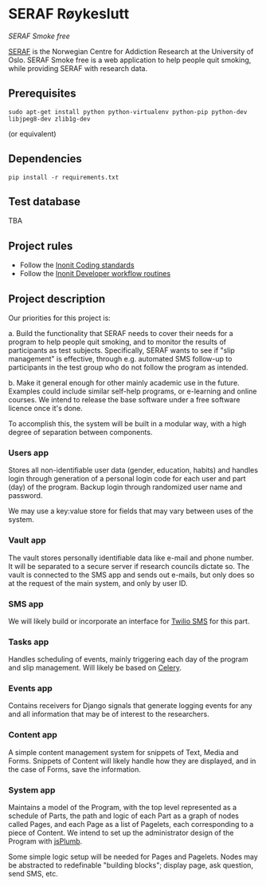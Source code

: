 # SERAF Røykeslutt
_SERAF Smoke free_

[SERAF](http://www.med.uio.no/klinmed/english/research/centres/seraf/) is the Norwegian Centre for Addiction Research at the University of Oslo. SERAF Smoke free is a web application to help people quit smoking, while providing SERAF with research data.

## Prerequisites

    sudo apt-get install python python-virtualenv python-pip python-dev libjpeg8-dev zlib1g-dev

(or equivalent)

## Dependencies

    pip install -r requirements.txt

## Test database

TBA

## Project rules

- Follow the [Inonit Coding standards](#)
- Follow the [Inonit Developer workflow routines](#)

## Project description
Our priorities for this project is:

a. Build the functionality that SERAF needs to cover their needs for a program to help people quit smoking, and to monitor the results of participants as test subjects. Specifically, SERAF wants to see if "slip management" is effective, through e.g. automated SMS follow-up to participants in the test group who do not follow the program as intended.

b. Make it general enough for other mainly academic use in the future. Examples could include similar self-help programs, or e-learning and online courses. We intend to release the base software under a free software licence once it's done.

To accomplish this, the system will be built in a modular way, with a high degree of separation between components.

### Users app
Stores all non-identifiable user data (gender, education, habits) and handles login through generation of a personal login code for each user and part (day) of the program. Backup login through randomized user name and password.

We may use a key:value store for fields that may vary between uses of the system.

### Vault app
The vault stores personally identifiable data like e-mail and phone number. It will be separated to a secure server if research councils dictate so. The vault is connected to the SMS app and sends out e-mails, but only does so at the request of the main system, and only by user ID.

### SMS app
We will likely build or incorporate an interface for [Twilio SMS](http://www.twilio.com/) for this part.

### Tasks app
Handles scheduling of events, mainly triggering each day of the program and slip management. Will likely be based on [Celery](http://www.celeryproject.org/).

### Events app
Contains receivers for Django signals that generate logging events for any and all information that may be of interest to the researchers.

### Content app
A simple content management system for snippets of Text, Media and Forms. Snippets of Content will likely handle how they are displayed, and in the case of Forms, save the information.

### System app
Maintains a model of the Program, with the top level represented as a schedule of Parts, the path and logic of each Part as a graph of nodes called Pages, and each Page as a list of Pagelets, each corresponding to a piece of Content. We intend to set up the administrator design of the Program with [jsPlumb](http://jsplumbtoolkit.com/demo/statemachine/jquery.html).

Some simple logic setup will be needed for Pages and Pagelets. Nodes may be abstracted to redefinable "building blocks"; display page, ask question, send SMS, etc.
